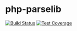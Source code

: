 # php-parselib

[![Build Status](https://travis-ci.org/wimby/php-parselib.svg?branch=master)](https://travis-ci.org/wimby/php-parselib)
[![Test Coverage](https://codeclimate.com/github/wimby/php-parselib/badges/coverage.svg)](https://codeclimate.com/github/wimby/php-parselib/coverage)
